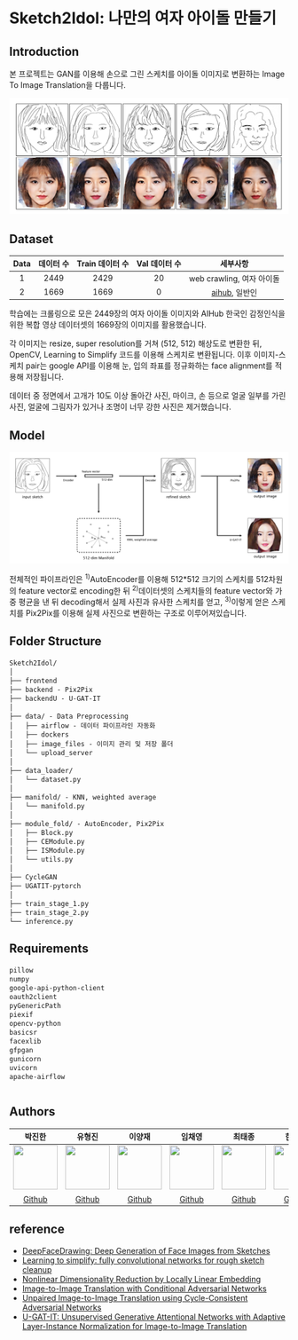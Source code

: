 # Sketch2Idol: 나만의 여자 아이돌 만들기

## Introduction

본 프로젝트는 GAN를 이용해 손으로 그린 스케치를 아이돌 이미지로 변환하는 Image To Image Translation을 다룹니다.

![project_pipeline](https://github.com/boostcampaitech2/final-project-level3-cv-12/blob/main/sample_image/main.png?raw=true)

## Dataset

|Data|데이터 수|Train 데이터 수|Val 데이터 수|세부사항|
|:-:|:-:|:-:|:-:|:-:|
|1|2449|2429|20|web crawling, 여자 아이돌|
|2|1669|1669|0|[aihub](https://aihub.or.kr/aidata/27716), 일반인|

학습에는 크롤링으로 모은 2449장의 여자 아이돌 이미지와 AIHub 한국인 감정인식을 위한 복합 영상 데이터셋의 1669장의 이미지를 활용했습니다.

각 이미지는 resize, super resolution를 거쳐 (512, 512) 해상도로 변환한 뒤, OpenCV, Learning to Simplify 코드를 이용해 스케치로 변환됩니다. 이후 이미지-스케치 pair는 google API를 이용해 눈, 입의 좌표를 정규화하는 face alignment를 적용해 저장됩니다.

데이터 중 정면에서 고개가 10도 이상 돌아간 사진, 마이크, 손 등으로 얼굴 일부를 가린 사진, 얼굴에 그림자가 있거나 조명이 너무 강한 사진은 제거했습니다.

## Model

![project_pipeline](https://github.com/boostcampaitech2/final-project-level3-cv-12/blob/main/sample_image/pipeline.png?raw=true)

전체적인 파이프라인은 <sup>1)</sup>AutoEncoder를 이용해 512*512 크기의 스케치를 512차원의 feature vector로 encoding한 뒤 <sup>2)</sup>데이터셋의 스케치들의 feature vector와 가중 평균을 낸 뒤 decoding해서 실제 사진과 유사한 스케치를 얻고, <sup>3)</sup>이렇게 얻은 스케치를 Pix2Pix를 이용해 실제 사진으로 변환하는 구조로 이루어져있습니다.

## Folder Structure

```
Sketch2Idol/
│
├── frontend
├── backend - Pix2Pix
├── backendU - U-GAT-IT
│
├── data/ - Data Preprocessing
│   ├── airflow - 데이터 파이프라인 자동화
│   ├── dockers
│   ├── image_files - 이미지 관리 및 저장 폴더
│   └── upload_server
│
├── data_loader/
│   └── dataset.py
│
├── manifold/ - KNN, weighted average
│   └── manifold.py
│
├── module_fold/ - AutoEncoder, Pix2Pix
│   ├── Block.py
│   ├── CEModule.py
│   ├── ISModule.py
│   └── utils.py
│
├── CycleGAN
├── UGATIT-pytorch
│
├── train_stage_1.py
├── train_stage_2.py
└── inference.py
```

## Requirements

```Data
pillow
numpy
google-api-python-client
oauth2client
pyGenericPath
piexif
opencv-python
basicsr
facexlib
gfpgan
gunicorn 
uvicorn
apache-airflow
```

```

```

## Authors

|박진한|유형진|이양재|임채영|최태종|한재현|
|:-:|:-:|:-:|:-:|:-:|:-:|
|<img src='https://avatars.githubusercontent.com/u/77492810?v=4' height=80 width=80px></img>|<img src='https://avatars.githubusercontent.com/u/84146296?v=4' height=80 width=80px></img>|<img src='https://avatars.githubusercontent.com/u/19571027?v=4?raw=true' height=80 width=80px></img>|<img src='https://avatars.githubusercontent.com/u/63492979?v=4' height=80 width=80px></img>|<img src='https://avatars.githubusercontent.com/u/87696070?v=4' height=80 width=80px></img>|<img src='https://avatars.githubusercontent.com/u/53294402?v=4' height=80 width=80px></img>|
|[Github](https://github.com/jinhan814)|[Github](https://github.com/tkdlqh2)|[Github](https://github.com/yayaja11)|[Github](https://github.com/chay116)|[Github](https://github.com/ssail09)|[Github](https://github.com/eric9687)|

## reference

- [DeepFaceDrawing: Deep Generation of Face Images from Sketches](http://geometrylearning.com/paper/DeepFaceDrawing.pdf)
- [Learning to simplify: fully convolutional networks for rough sketch cleanup](http://www.f.waseda.jp/hfs/SimoSerraSIGGRAPH2016.pdf)
- [Nonlinear Dimensionality Reduction by Locally Linear Embedding](https://www.robots.ox.ac.uk/~az/lectures/ml/lle.pdf)
- [Image-to-Image Translation with Conditional Adversarial Networks](https://arxiv.org/abs/1611.07004)
- [Unpaired Image-to-Image Translation using Cycle-Consistent Adversarial Networks](https://arxiv.org/abs/1703.10593)
- [U-GAT-IT: Unsupervised Generative Attentional Networks with Adaptive Layer-Instance Normalization for Image-to-Image Translation](https://arxiv.org/abs/1907.10830)